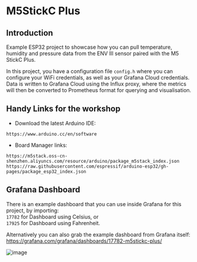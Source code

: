 # M5StickC Plus

## Introduction
Example ESP32 project to showcase how you can pull temperature, humidity and pressure data from the ENV III sensor paired with the M5 StickC Plus.

In this project, you have a configuration file ```config.h``` where you can configure your WiFi credentials, as well as your Grafana Cloud credentials. Data is written to Grafana Cloud using the Influx proxy, where the metrics will then be converted to Prometheus format for querying and visualisation. 

## Handy Links for the workshop
* Download the latest Arduino IDE:
```
https://www.arduino.cc/en/software
```

* Board Manager links:
```
https://m5stack.oss-cn-shenzhen.aliyuncs.com/resource/arduino/package_m5stack_index.json
https://raw.githubusercontent.com/espressif/arduino-esp32/gh-pages/package_esp32_index.json
```


## Grafana Dashboard
There is an example dashboard that you can use inside Grafana for this project, by importing:<br />
```17782``` for Dashboard using Celsius, or<br />
```17925``` for Dashboard using Fahrenheit. 

Alternatively you can also grab the example dashboard from Grafana itself: https://grafana.com/grafana/dashboards/17782-m5stickc-plus/

![image](https://user-images.githubusercontent.com/1435796/210529949-2c301a6d-2f37-4e90-9fb9-1150d137b6ac.png)
